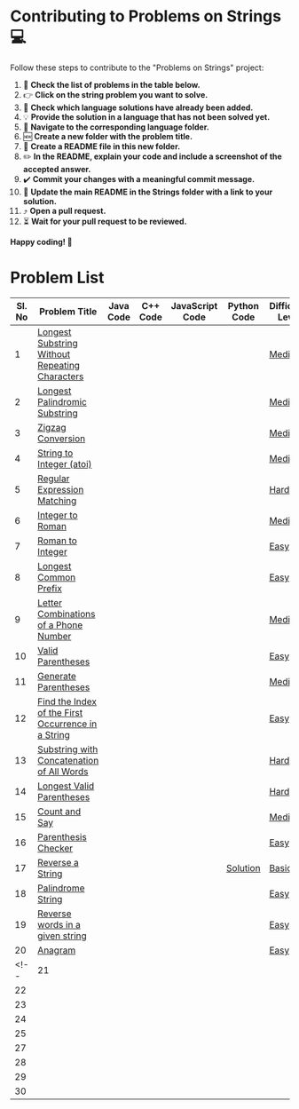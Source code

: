 # Contributing to Problems on Strings 💻

Follow these steps to contribute to the "Problems on Strings" project:

1. 🔎 **Check the list of problems in the table below.**
2. 👉 **Click on the string problem you want to solve.**
3. 👀 **Check which language solutions have already been added.**
4. 💡 **Provide the solution in a language that has not been solved yet.**
5. 📁 **Navigate to the corresponding language folder.**
6. 🆕 **Create a new folder with the problem title.**
7. 📝 **Create a README file in this new folder.**
8. ✏️ **In the README, explain your code and include a screenshot of the accepted answer.**
9. ✔️ **Commit your changes with a meaningful commit message.**
10. 🔗 **Update the main README in the Strings folder with a link to your solution.**
11. ⤴️ **Open a pull request.**
13. ⏳ **Wait for your pull request to be reviewed.**

**Happy coding! 🚀**

# Problem List
| Sl. No | Problem Title                                       | Java Code                      | C++ Code                       | JavaScript Code                | Python Code                     | Difficulty Level | Platform          |
|--------|-----------------------------------------------------|-------------------------------|--------------------------------|---------------------------------|----------------------------------|-------------------|-------------------|
| 1      |  [Longest Substring Without Repeating Characters](https://leetcode.com/problems/longest-substring-without-repeating-characters/description/)    |               |                  |             |               |    [Medium](#)   | Leetcode          |
| 2      |  [Longest Palindromic Substring](https://leetcode.com/problems/longest-palindromic-substring/description/)   |               |                  |             |               | [Medium](#)  | Leetcode          |
| 3      |   [Zigzag Conversion](https://leetcode.com/problems/zigzag-conversion/description/)  |               |                  |             |               |  [Medium](#)    | Leetcode          |
| 4      |   [String to Integer (atoi)](https://leetcode.com/problems/string-to-integer-atoi/description/)                                          |               |                  |             |               |   [Medium](#)  | Leetcode          |
| 5      |   [Regular Expression Matching](https://leetcode.com/problems/regular-expression-matching/description/) |               |                  |             |               | [Hard](#) | Leetcode          |
| 6      |   [Integer to Roman](https://leetcode.com/problems/integer-to-roman/description/)  |               |                  |             |               |  [Medium](#)  | Leetcode          |
| 7      |  [Roman to Integer](https://leetcode.com/problems/roman-to-integer/description/)  |               |                  |             |               | [Easy](#)  | Leetcode          |
| 8      |  [Longest Common Prefix](https://leetcode.com/problems/longest-common-prefix/description/) |               |                  |             |               |  [Easy](#) | Leetcode          |
| 9      |  [Letter Combinations of a Phone Number](https://leetcode.com/problems/letter-combinations-of-a-phone-number/description/) |               |                  |             |               | [Medium](#) | Leetcode          |
| 10      | [Valid Parentheses](https://leetcode.com/problems/valid-parentheses/description/) |               |                  |             |               | [Easy](#) | Leetcode          |
| 11     | [Generate Parentheses](https://leetcode.com/problems/generate-parentheses/description/)   |               |                  |             |               |  [Medium](#)  | Leetcode          |
| 12      | [Find the Index of the First Occurrence in a String](https://leetcode.com/problems/find-the-index-of-the-first-occurrence-in-a-string/description/)  |               |                  |             |               | [Easy](#) | Leetcode          |
| 13      | [Substring with Concatenation of All Words](https://leetcode.com/problems/substring-with-concatenation-of-all-words/description/)  |               |                  |             |               |  [Hard](#) | Leetcode          |
| 14      | [Longest Valid Parentheses](https://leetcode.com/problems/longest-valid-parentheses/description/) |               |                  |             |               | [Hard](#) | Leetcode          |
| 15      | [Count and Say](https://leetcode.com/problems/count-and-say/description/)  |               |                  |             |               |  [Medium](#) | Leetcode          |
| 16   | [Parenthesis Checker](https://www.geeksforgeeks.org/problems/parenthesis-checker2744/1?page=1&category=Strings&sortBy=submissions)    |                |                   |           |                 |  [Easy](#)          | GFG               |
| 17 | [Reverse a String](https://www.geeksforgeeks.org/problems/reverse-a-string/1?page=1&category=Strings&sortBy=submissions)  |                |                   |           |  [Solution](https://www.geeksforgeeks.org/problems/reverse-a-string/1?page=1&category=Strings&sortBy=submissions)               | [Basic](#) | GFG               |
| 18   | [Palindrome String](https://www.geeksforgeeks.org/problems/palindrome-string0817/1?page=1&category=Strings&sortBy=submissions)     |                |                   |           |                 | [Easy](#)  | GFG               |
| 19   | [Reverse words in a given string](https://www.geeksforgeeks.org/problems/reverse-words-in-a-given-string5459/1?page=1&category=Strings&sortBy=submissions) |                |                   |           |                 | [Easy](#) | GFG               |
| 20   | [Anagram](https://www.geeksforgeeks.org/problems/anagram-1587115620/1?page=1&category=Strings&sortBy=submissions)    |                |                   |           |                 | [Easy](#) | GFG               |
<!--| 21   |     |                |                   |           |                 |            | GFG               |
| 22   |     |                |                   |           |                 |            | GFG               |
| 23   |     |                |                   |           |                 |            | GFG               |
| 24   |     |                |                   |           |                 |            | GFG               |
| 25   |     |                |                   |           |                 |            | GFG               |
| 27   |     |                |                   |           |                 |            | GFG               |
| 28   |     |                |                   |           |                 |            | GFG               |
| 29   |     |                |                   |           |                 |            | GFG               |
| 30   |     |                |                   |           |                 |            | GFG               |

